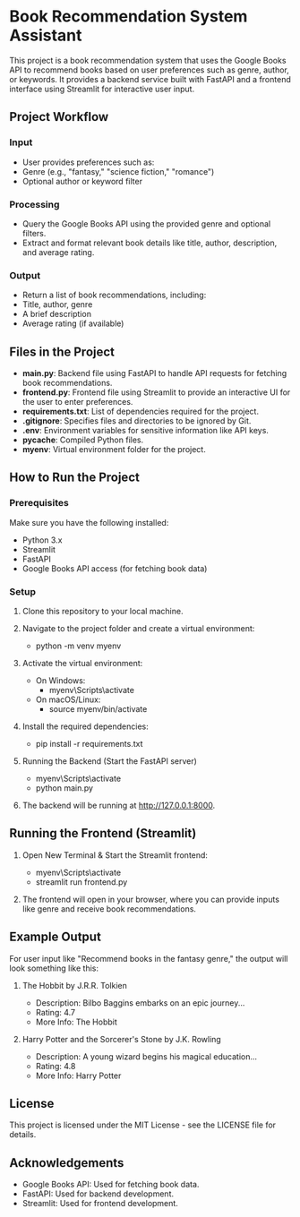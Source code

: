 # Book Recommendation System Assistant

This project is a book recommendation system that uses the Google Books API to recommend books based on user preferences such as genre, author, or keywords. It provides a backend service built with FastAPI and a frontend interface using Streamlit for interactive user input.

## Project Workflow

### Input
- User provides preferences such as:
- Genre (e.g., "fantasy," "science fiction," "romance")
- Optional author or keyword filter

### Processing
- Query the Google Books API using the provided genre and optional filters.
- Extract and format relevant book details like title, author, description, and average rating.

### Output
- Return a list of book recommendations, including:
- Title, author, genre
- A brief description
- Average rating (if available)

## Files in the Project

- **main.py**: Backend file using FastAPI to handle API requests for fetching book recommendations.
- **frontend.py**: Frontend file using Streamlit to provide an interactive UI for the user to enter preferences.
- **requirements.txt**: List of dependencies required for the project.
- **.gitignore**: Specifies files and directories to be ignored by Git.
- **.env**: Environment variables for sensitive information like API keys.
- **__pycache__**: Compiled Python files.
- **myenv**: Virtual environment folder for the project.

## How to Run the Project

### Prerequisites

Make sure you have the following installed:
- Python 3.x
- Streamlit
- FastAPI
- Google Books API access (for fetching book data)

### Setup

1. Clone this repository to your local machine.
2. Navigate to the project folder and create a virtual environment:
   - python -m venv myenv

3. Activate the virtual environment:
   - On Windows:
      - myenv\Scripts\activate
   - On macOS/Linux:
      - source myenv/bin/activate

4. Install the required dependencies:
   - pip install -r requirements.txt

5. Running the Backend (Start the FastAPI server)
   - myenv\Scripts\activate
   - python main.py
     
6. The backend will be running at http://127.0.0.1:8000.

## Running the Frontend (Streamlit)

1. Open New Terminal & Start the Streamlit frontend:
   - myenv\Scripts\activate 
   - streamlit run frontend.py

3. The frontend will open in your browser, where you can provide inputs like genre and receive book recommendations.

## Example Output

For user input like "Recommend books in the fantasy genre," the output will look something like this:

1. The Hobbit by J.R.R. Tolkien

   - Description: Bilbo Baggins embarks on an epic journey...
   - Rating: 4.7
   - More Info: The Hobbit

2. Harry Potter and the Sorcerer's Stone by J.K. Rowling

   - Description: A young wizard begins his magical education...
   - Rating: 4.8
   - More Info: Harry Potter

## License

This project is licensed under the MIT License - see the LICENSE file for details.

## Acknowledgements

- Google Books API: Used for fetching book data.
- FastAPI: Used for backend development.
- Streamlit: Used for frontend development.
